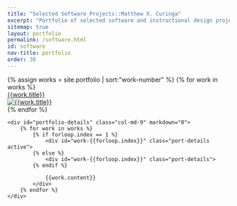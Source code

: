 ```yaml
---
title: "Selected Software Projects::Matthew X. Curinga"
excerpt: "Portfolio of selected software and instructional design projects."
sitemap: true
layout: portfolio
permalink: /software.html
id: software
nav-title: portfolio
order: 30
---
```


<div class="row" markdown="0">
	<!-- <div class="col-md-3 d-md-block d-sm-none"> -->
	<div class="col-md-3">
		<div class="container-fluid">
			<div class="row bg-dark no-gutters">
				{% assign works = site.portfolio | sort:"work-number" %}
				{% for work in works %}
					<div id="thumb-{{forloop.index}}" class="col-md-6 port-thumb">
						<a href="#{{work.title}}" onclick="activate({{forloop.index}})">
							<div class="port-title text-center">{{work.title}}</div>
              <img src="{{work.img}}" alt="{{work.title}}" class="img-fluid">
						</a>
					</div>
				{% endfor %}
			</div> <!-- end thumb row -->
		</div> <!-- end thumb container -->
	</div> <!-- end col 1 -->

	<div id="portfolio-details" class="col-md-9" markdown="0">
		{% for work in works %}
			{% if forloop.index == 1 %}
				<div id="work-{{forloop.index}}" class="port-details active">
			{% else %}
				<div id="work-{{forloop.index}}" class="port-details">
			{% endif %}

				{{work.content}}
			</div>
		{% endfor %}
	</div>
</div>

<script>
let workMap = {
  "": 1,

{% for work in works %}
"#{{work.title}}": {{forloop.index}},
{% endfor %}
};

function activate(index) 
{
	$(".port-details").removeClass("active");
	$("#work-" + index).addClass("active");
	$(".port-thumb").removeClass("active");
	$("#thumb-" + index).addClass("active");
}

window.onload = ()=> {
    let work = window.location.hash;
    console.log(work);
    console.log(workMap[work]);
    activate(workMap[work]);
};
</script>
